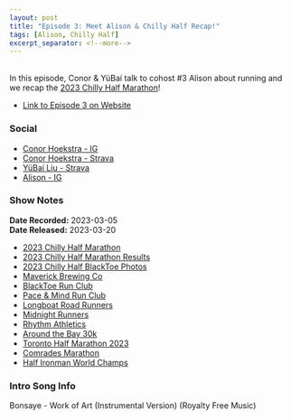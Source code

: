 ```yaml
---
layout: post
title: "Episode 3: Meet Alison & Chilly Half Recap!"
tags: [Alison, Chilly Half]
excerpt_separator: <!--more-->
---
```



<br>In this episode, Conor & YüBaí talk to cohost #3 Alison about running and we recap the [2023 Chilly Half Marathon](https://raceroster.com/events/2023/56685/2023-chilly-half-marathon)!
 
<!--more-->

* [Link to Episode 3 on Website](https://runforthefunofit.com/2023/03/20/Episode-3.html)

### Social
 
* [Conor Hoekstra - IG](https://www.instagram.com/conorhoekstra/)
* [Conor Hoekstra - Strava](https://www.strava.com/athletes/59373430)
* [YüBaí Liu - Strava](https://www.strava.com/athletes/102365031)
* [Alison - IG](https://www.instagram.com/alisonram_/)

### Show Notes
 
**Date Recorded:** 2023-03-05 <br>
**Date Released:** 2023-03-20

* [2023 Chilly Half Marathon](https://raceroster.com/events/2023/56685/2023-chilly-half-marathon)
* [2023 Chilly Half Marathon Results](https://results.raceroster.com/v2/en-US/results/t6eecgh7bs7ayp3y/results?subEvent=159834)
* [2023 Chilly Half BlackToe Photos](https://miproductions.pixieset.com/chillyhalfmarathon/)
* [Maverick Brewing Co](https://northernmaverick.ca/)
* [BlackToe Run Club](https://www.instagram.com/blacktoerunning)
* [Pace & Mind Run Club](https://www.paceandmind.com/)
* [Longboat Road Runners](https://longboatroadrunners.com/)
* [Midnight Runners](https://www.midnightrunners.com/cities/toronto)
* [Rhythm Athletics](https://rhythmathletics.ca/)
* [Around the Bay 30k](https://bayrace.com/)
* [Toronto Half Marathon 2023](http://www.torontomarathon.com/)
* [Comrades Marathon](https://www.comrades.com/)
* [Half Ironman World Champs](https://www.ironman.com/im703-world-championship)

### Intro Song Info
 
Bonsaye - Work of Art (Instrumental Version) (Royalty Free Music)

